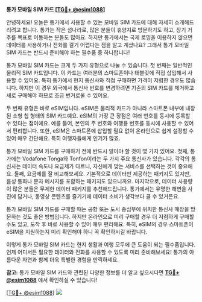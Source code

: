 **통가 모바일 SIM 카드 [[TG💪+ @esim1088](https://t.me/s/esim1088)]**

안녕하세요! 오늘은 통가에서 사용할 수 있는 모바일 SIM 카드에 대해 자세히 소개해드리려고 합니다. 통가는 작은 섬나라로, 많은 분들이 휴양지로 방문하기도 하고, 장기 거주를 목표로 이동하는 분들도 많아요. 하지만 통가에서는 국제 로밍을 이용하지 않으면 데이터를 사용하거나 전화를 걸기 어렵다는 점을 알고 계셨나요? 그래서 통가 모바일 SIM 카드는 반드시 준비해야 하는 필수품 중 하나랍니다!

통가 모바일 SIM 카드는 크게 두 가지 유형으로 나눌 수 있습니다. 첫 번째는 일반적인 물리적 SIM 카드입니다. 이 카드는 여러분의 스마트폰이나 태블릿에 직접 삽입해서 사용할 수 있어요. 특히 통가에서 현지 통신사와 직접 구매하면 가격이 저렴한 경우도 많습니다. 하지만 이 경우 외국에서 통신사 번호를 변경하려면 기존의 SIM 카드를 제거하고 새로 구매해야 하므로 조금 번거로울 수 있어요.

두 번째 유형은 바로 eSIM입니다. eSIM은 물리적 카드가 아니라 스마트폰 내부에 내장된 소형 칩 형태의 SIM 카드예요. eSIM의 가장 큰 장점은 여러 번호를 동시에 등록할 수 있다는 점이에요. 예를 들어, 본인의 주 번호와 여행용 번호를 동시에 사용할 수 있어서 편리합니다. 또한, eSIM은 스마트폰에 삽입할 필요 없이 온라인으로 쉽게 설정할 수 있어 매우 간단해요. 특히 여행자들에게 인기가 많죠.

통가 모바일 SIM 카드를 구매하기 전에 반드시 알아야 할 것이 몇 가지 있어요. 첫째, 통가에는 Vodafone Tonga와 Tonfon이라는 두 가지 주요 통신사가 있습니다. 각각의 통신사는 데이터 속도나 요금제가 다르니, 자신에게 맞는 서비스를 선택하는 것이 중요해요. 둘째, 요금제를 잘 비교해보세요. 기본적으로 데이터만 제공하는 패키지도 있지만, 음성 통화나 문자 메시지를 포함하는 패키지도 있으니까요. 마지막으로, 데이터 사용량이 많은 분들은 무제한 데이터 패키지를 추천해드립니다. 통가에서는 유명한 해변을 사진에 담거나, 동영상 콘텐츠를 즐기기에 데이터 소비가 생각보다 클 수 있거든요.

통가 모바일 SIM 카드를 구매할 때는 공항 또는 도시 중심부에 위치한 통신사 매장을 방문하는 것도 좋은 방법입니다. 하지만 온라인으로 미리 구매할 경우 더 저렴하게 구매할 수도 있고, 도착 후 바로 사용할 수 있어 매우 편리해요. 특히, eSIM의 경우 스마트폰이 eSIM을 지원하는지 미리 확인해야 하니 꼭 확인하시길 바랍니다.

이렇게 통가 모바일 SIM 카드는 현지 생활과 여행 모두에 큰 도움이 되는 필수품입니다. 언제 어디서든 필요한 데이터와 전화를 사용할 수 있도록 미리 준비해보세요! 통가의 아름다운 자연과 함께 더욱 특별한 경험을 만끽하세요.

**참고:** 통가 모바일 SIM 카드와 관련된 다양한 정보를 더 알고 싶으시다면 **[TG💪+ @esim1088](https://t.me/s/esim1088)** 에서 확인하실 수 있습니다!

[[TG💪+ @esim1088](https://t.me/s/esim1088)] ![](https://i.postimg.cc/Y0z9fWf4/image.png)
